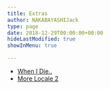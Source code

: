 ```yaml
---
title: Extras
author: NAKABAYASHIJack
type: page
date: 2018-12-29T00:00:00+00:00
hideLastModified: true
showInMenu: true

---
```


 * [When I Die..](/when_i_die/)
 * [More Locale 2](/morelocale-2/)
